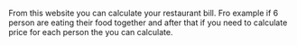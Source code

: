 From this website you can calculate your restaurant bill. Fro example if 6 person are eating their food together and after that if you need to calculate price for each person the you can calculate.
